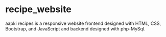 # recipe_website
aapki recipes is a responsive website frontend designed with HTML, CSS, Bootstrap, and JavaScript and backend designed with php-MySql.
